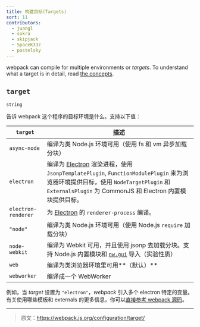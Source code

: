 ```yaml
---
title: 构建目标(Targets)
sort: 11
contributors:
  - juangl
  - sokra
  - skipjack
  - SpaceK33z
  - pastelsky
---
```


webpack can compile for multiple environments or _targets_. To understand what a target is in detail, read [the concepts](/concepts/targets).

## `target`

`string`

告诉 webpack 这个程序的目标环境是什么。支持以下值：

| `target`      | 描述            |
| ------------- |------------------------|
| `async-node`| 编译为类 Node.js 环境可用（使用 fs 和 vm 异步加载分块）    |
| `electron`      | 编译为 [Electron](http://electron.atom.io/) 渲染进程，使用 `JsonpTemplatePlugin`, `FunctionModulePlugin` 来为浏览器环境提供目标，使用 `NodeTargetPlugin` 和 `ExternalsPlugin` 为 CommonJS 和 Electron 内置模块提供目标。 |
| `electron-renderer` | 为 [Electron](http://electron.atom.io/) 的 `renderer-process` 编译。  |
| `"node"` | 编译为类 Node.js 环境可用（使用 Node.js `require` 加载分块） |
|`node-webkit`|  编译为 Webkit 可用，并且使用 jsonp 去加载分块。支持 Node.js 内置模块和 [`nw.gui`](http://docs.nwjs.io/en/latest/) 导入（实验性质） |
|`web`| 编译为类浏览器环境里可用**（默认）** |
|`webworker`| 编译成一个 WebWorker |

例如，当 _target_ 设置为 `"electron"`，*webpack* 引入多个 electron 特定的变量。有关使用哪些模板和 externals 的更多信息，你可以[直接参考 webpack 源码](https://github.com/webpack/webpack/blob/master/lib/WebpackOptionsApply.js#L70-L185)。

***

> 原文：https://webpack.js.org/configuration/target/